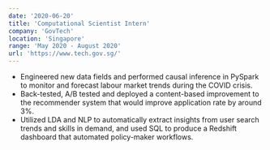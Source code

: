 ```yaml
---
date: '2020-06-20'
title: 'Computational Scientist Intern'
company: 'GovTech'
location: 'Singapore'
range: 'May 2020 - August 2020'
url: 'https://www.tech.gov.sg/'
---
```


- Engineered new data fields and performed causal inference in PySpark to monitor and forecast labour market trends during the COVID crisis.
- Back-tested, A/B tested and deployed a content-based improvement to the recommender system that would improve application rate by around 3%.
- Utilized LDA and NLP to automatically extract insights from user search trends and skills in demand, and used SQL to produce a Redshift dashboard that automated policy-maker workflows.
